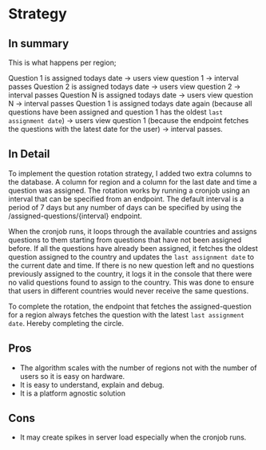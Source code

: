# Strategy

## In summary
This is what happens per region;

Question 1 is assigned todays date -> users view question 1 -> interval passes
Question 2 is assigned todays date -> users view question 2 -> interval passes
Question N is assigned todays date -> users view question N -> interval passes
Question 1 is assigned todays date again (because all questions have been assigned and question 1 has the oldest `last assignment date`) -> users view question 1 (because the endpoint fetches the questions with the latest date for the user) -> interval passes.

## In Detail
To implement the question rotation strategy, I added two extra columns to the database. A column for region and a column for the last date and time a question was assigned. The rotation works by running a cronjob using an interval that can be specified from an endpoint. The default interval is a period of 7 days but any number of days can be specified by using the /assigned-questions/{interval} endpoint.

When the cronjob runs, it loops through the available countries and assigns questions to them starting from questions that have not been assigned before. If all the questions have already been assigned, it fetches the oldest question assigned to the country and updates the `last assignment date` to the current date and time. If there is no new question left and no questions previously assigned to the country, it logs it in the console that there were no valid questions found to assign to the country. This was done to ensure that users in different countries would never receive the same questions.

To complete the rotation, the endpoint that fetches the assigned-question for a region always fetches the question with the latest `last assignment date`. Hereby completing the circle.

## Pros
- The algorithm scales with the number of regions not with the number of users so it is easy on hardware.
- It is easy to understand, explain and debug.
- It is a platform agnostic solution

## Cons
- It may create spikes in server load especially when the cronjob runs.